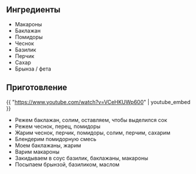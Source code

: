 ## Ингредиенты

- Макароны
- Баклажан
- Помидоры
- Чеснок
- Базилик
- Перчик
- Сахар
- Брынза / фета

## Приготовление

{{ "https://www.youtube.com/watch?v=VCeHKUWp600" | youtube_embed }}

- Режем баклажан, солим, оставляем, чтобы выделился сок
- Режем чеснок, перец, помидоры
- Жарим чеснок, перчик, помидоры, солим, перчим, сахарим
- Блендерим помидорную смесь
- Моем баклажаны, жарим
- Варим макароны
- Закидываем в соус базилик, баклажаны, макароны
- Посыпаем брынзой, базиликом, маслом